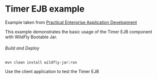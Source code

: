 Timer EJB example
=====================================
Example taken from [Practical Enterprise Application Development](http://www.itbuzzpress.com/ebooks/java-ee-7-development-on-wildfly.html)

This example demonstrates the basic usage of the Timer EJB component with WildFly Bootable Jar.

###### Build and Deploy
```shell
mvn clean install wildfly-jar:run
```

Use the client application to test the Timer EJB

